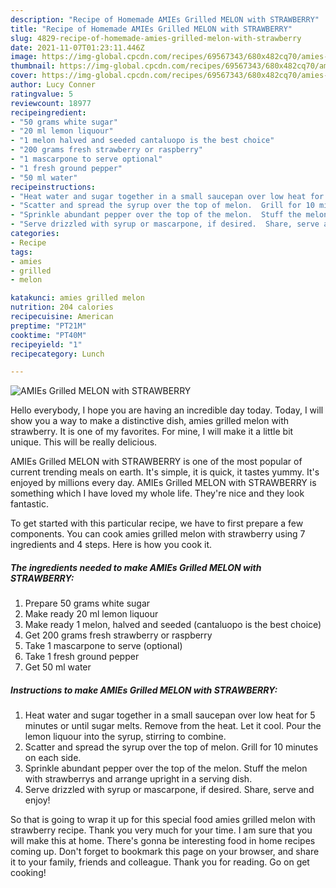 ```yaml
---
description: "Recipe of Homemade AMIEs Grilled MELON with STRAWBERRY"
title: "Recipe of Homemade AMIEs Grilled MELON with STRAWBERRY"
slug: 4829-recipe-of-homemade-amies-grilled-melon-with-strawberry
date: 2021-11-07T01:23:11.446Z
image: https://img-global.cpcdn.com/recipes/69567343/680x482cq70/amies-grilled-melon-with-strawberry-recipe-main-photo.jpg
thumbnail: https://img-global.cpcdn.com/recipes/69567343/680x482cq70/amies-grilled-melon-with-strawberry-recipe-main-photo.jpg
cover: https://img-global.cpcdn.com/recipes/69567343/680x482cq70/amies-grilled-melon-with-strawberry-recipe-main-photo.jpg
author: Lucy Conner
ratingvalue: 5
reviewcount: 18977
recipeingredient:
- "50 grams white sugar"
- "20 ml lemon liquour"
- "1 melon halved and seeded cantaluopo is the best choice"
- "200 grams fresh strawberry or raspberry"
- "1 mascarpone to serve optional"
- "1 fresh ground pepper"
- "50 ml water"
recipeinstructions:
- "Heat water and sugar together in a small saucepan over low heat for 5 minutes or until sugar melts.  Remove from the heat.  Let it cool.  Pour the lemon liquour into the syrup, stirring to combine."
- "Scatter and spread the syrup over the top of melon.  Grill for 10 minutes on each side."
- "Sprinkle abundant pepper over the top of the melon.  Stuff the melon with strawberrys and arrange upright in a serving dish."
- "Serve drizzled with syrup or mascarpone, if desired.  Share, serve and enjoy!"
categories:
- Recipe
tags:
- amies
- grilled
- melon

katakunci: amies grilled melon 
nutrition: 204 calories
recipecuisine: American
preptime: "PT21M"
cooktime: "PT40M"
recipeyield: "1"
recipecategory: Lunch

---
```



![AMIEs Grilled MELON with STRAWBERRY](https://img-global.cpcdn.com/recipes/69567343/680x482cq70/amies-grilled-melon-with-strawberry-recipe-main-photo.jpg)

Hello everybody, I hope you are having an incredible day today. Today, I will show you a way to make a distinctive dish, amies grilled melon with strawberry. It is one of my favorites. For mine, I will make it a little bit unique. This will be really delicious.

AMIEs Grilled MELON with STRAWBERRY is one of the most popular of current trending meals on earth. It's simple, it is quick, it tastes yummy. It's enjoyed by millions every day. AMIEs Grilled MELON with STRAWBERRY is something which I have loved my whole life. They're nice and they look fantastic.




To get started with this particular recipe, we have to first prepare a few components. You can cook amies grilled melon with strawberry using 7 ingredients and 4 steps. Here is how you cook it.

<!--inarticleads1-->

##### The ingredients needed to make AMIEs Grilled MELON with STRAWBERRY:

1. Prepare 50 grams white sugar
1. Make ready 20 ml lemon liquour
1. Make ready 1 melon, halved and seeded (cantaluopo is the best choice)
1. Get 200 grams fresh strawberry or raspberry
1. Take 1 mascarpone to serve (optional)
1. Take 1 fresh ground pepper
1. Get 50 ml water




<!--inarticleads2-->

##### Instructions to make AMIEs Grilled MELON with STRAWBERRY:

1. Heat water and sugar together in a small saucepan over low heat for 5 minutes or until sugar melts.  Remove from the heat.  Let it cool.  Pour the lemon liquour into the syrup, stirring to combine.
1. Scatter and spread the syrup over the top of melon.  Grill for 10 minutes on each side.
1. Sprinkle abundant pepper over the top of the melon.  Stuff the melon with strawberrys and arrange upright in a serving dish.
1. Serve drizzled with syrup or mascarpone, if desired.  Share, serve and enjoy!




So that is going to wrap it up for this special food amies grilled melon with strawberry recipe. Thank you very much for your time. I am sure that you will make this at home. There's gonna be interesting food in home recipes coming up. Don't forget to bookmark this page on your browser, and share it to your family, friends and colleague. Thank you for reading. Go on get cooking!
